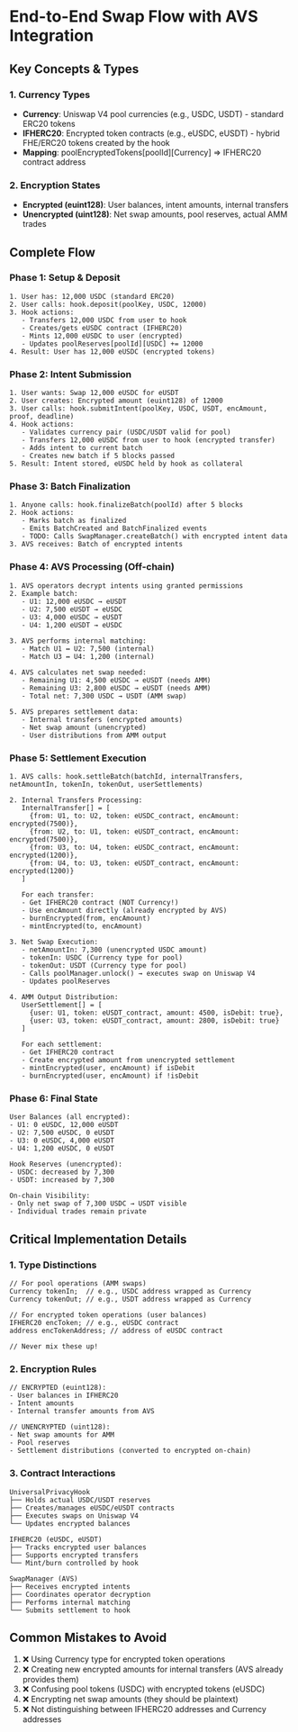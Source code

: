 # End-to-End Swap Flow with AVS Integration

## Key Concepts & Types

### 1. Currency Types
- **Currency**: Uniswap V4 pool currencies (e.g., USDC, USDT) - standard ERC20 tokens
- **IFHERC20**: Encrypted token contracts (e.g., eUSDC, eUSDT) - hybrid FHE/ERC20 tokens created by the hook
- **Mapping**: poolEncryptedTokens[poolId][Currency] => IFHERC20 contract address

### 2. Encryption States
- **Encrypted (euint128)**: User balances, intent amounts, internal transfers
- **Unencrypted (uint128)**: Net swap amounts, pool reserves, actual AMM trades

## Complete Flow

### Phase 1: Setup & Deposit
```
1. User has: 12,000 USDC (standard ERC20)
2. User calls: hook.deposit(poolKey, USDC, 12000)
3. Hook actions:
   - Transfers 12,000 USDC from user to hook
   - Creates/gets eUSDC contract (IFHERC20)
   - Mints 12,000 eUSDC to user (encrypted)
   - Updates poolReserves[poolId][USDC] += 12000
4. Result: User has 12,000 eUSDC (encrypted tokens)
```

### Phase 2: Intent Submission
```
1. User wants: Swap 12,000 eUSDC for eUSDT
2. User creates: Encrypted amount (euint128) of 12000
3. User calls: hook.submitIntent(poolKey, USDC, USDT, encAmount, proof, deadline)
4. Hook actions:
   - Validates currency pair (USDC/USDT valid for pool)
   - Transfers 12,000 eUSDC from user to hook (encrypted transfer)
   - Adds intent to current batch
   - Creates new batch if 5 blocks passed
5. Result: Intent stored, eUSDC held by hook as collateral
```

### Phase 3: Batch Finalization
```
1. Anyone calls: hook.finalizeBatch(poolId) after 5 blocks
2. Hook actions:
   - Marks batch as finalized
   - Emits BatchCreated and BatchFinalized events
   - TODO: Calls SwapManager.createBatch() with encrypted intent data
3. AVS receives: Batch of encrypted intents
```

### Phase 4: AVS Processing (Off-chain)
```
1. AVS operators decrypt intents using granted permissions
2. Example batch:
   - U1: 12,000 eUSDC → eUSDT
   - U2: 7,500 eUSDT → eUSDC
   - U3: 4,000 eUSDC → eUSDT
   - U4: 1,200 eUSDT → eUSDC

3. AVS performs internal matching:
   - Match U1 ↔ U2: 7,500 (internal)
   - Match U3 ↔ U4: 1,200 (internal)

4. AVS calculates net swap needed:
   - Remaining U1: 4,500 eUSDC → eUSDT (needs AMM)
   - Remaining U3: 2,800 eUSDC → eUSDT (needs AMM)
   - Total net: 7,300 USDC → USDT (AMM swap)

5. AVS prepares settlement data:
   - Internal transfers (encrypted amounts)
   - Net swap amount (unencrypted)
   - User distributions from AMM output
```

### Phase 5: Settlement Execution
```
1. AVS calls: hook.settleBatch(batchId, internalTransfers, netAmountIn, tokenIn, tokenOut, userSettlements)

2. Internal Transfers Processing:
   InternalTransfer[] = [
     {from: U1, to: U2, token: eUSDC_contract, encAmount: encrypted(7500)},
     {from: U2, to: U1, token: eUSDT_contract, encAmount: encrypted(7500)},
     {from: U3, to: U4, token: eUSDC_contract, encAmount: encrypted(1200)},
     {from: U4, to: U3, token: eUSDT_contract, encAmount: encrypted(1200)}
   ]

   For each transfer:
   - Get IFHERC20 contract (NOT Currency!)
   - Use encAmount directly (already encrypted by AVS)
   - burnEncrypted(from, encAmount)
   - mintEncrypted(to, encAmount)

3. Net Swap Execution:
   - netAmountIn: 7,300 (unencrypted USDC amount)
   - tokenIn: USDC (Currency type for pool)
   - tokenOut: USDT (Currency type for pool)
   - Calls poolManager.unlock() → executes swap on Uniswap V4
   - Updates poolReserves

4. AMM Output Distribution:
   UserSettlement[] = [
     {user: U1, token: eUSDT_contract, amount: 4500, isDebit: true},
     {user: U3, token: eUSDT_contract, amount: 2800, isDebit: true}
   ]

   For each settlement:
   - Get IFHERC20 contract
   - Create encrypted amount from unencrypted settlement
   - mintEncrypted(user, encAmount) if isDebit
   - burnEncrypted(user, encAmount) if !isDebit
```

### Phase 6: Final State
```
User Balances (all encrypted):
- U1: 0 eUSDC, 12,000 eUSDT
- U2: 7,500 eUSDC, 0 eUSDT
- U3: 0 eUSDC, 4,000 eUSDT
- U4: 1,200 eUSDC, 0 eUSDT

Hook Reserves (unencrypted):
- USDC: decreased by 7,300
- USDT: increased by 7,300

On-chain Visibility:
- Only net swap of 7,300 USDC → USDT visible
- Individual trades remain private
```

## Critical Implementation Details

### 1. Type Distinctions
```solidity
// For pool operations (AMM swaps)
Currency tokenIn;  // e.g., USDC address wrapped as Currency
Currency tokenOut; // e.g., USDT address wrapped as Currency

// For encrypted token operations (user balances)
IFHERC20 encToken; // e.g., eUSDC contract
address encTokenAddress; // address of eUSDC contract

// Never mix these up!
```

### 2. Encryption Rules
```solidity
// ENCRYPTED (euint128):
- User balances in IFHERC20
- Intent amounts
- Internal transfer amounts from AVS

// UNENCRYPTED (uint128):
- Net swap amounts for AMM
- Pool reserves
- Settlement distributions (converted to encrypted on-chain)
```

### 3. Contract Interactions
```
UniversalPrivacyHook
├── Holds actual USDC/USDT reserves
├── Creates/manages eUSDC/eUSDT contracts
├── Executes swaps on Uniswap V4
└── Updates encrypted balances

IFHERC20 (eUSDC, eUSDT)
├── Tracks encrypted user balances
├── Supports encrypted transfers
└── Mint/burn controlled by hook

SwapManager (AVS)
├── Receives encrypted intents
├── Coordinates operator decryption
├── Performs internal matching
└── Submits settlement to hook
```

## Common Mistakes to Avoid
1. ❌ Using Currency type for encrypted token operations
2. ❌ Creating new encrypted amounts for internal transfers (AVS already provides them)
3. ❌ Confusing pool tokens (USDC) with encrypted tokens (eUSDC)
4. ❌ Encrypting net swap amounts (they should be plaintext)
5. ❌ Not distinguishing between IFHERC20 addresses and Currency addresses